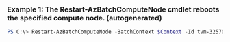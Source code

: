 ### Example 1: The Restart-AzBatchComputeNode cmdlet reboots the specified compute node. (autogenerated)
```powershell
PS C:\> Restart-AzBatchComputeNode -BatchContext $Context -Id tvm-3257026573_2-20150813t200938z -PoolId MyPool -RebootOption Requeue
```

